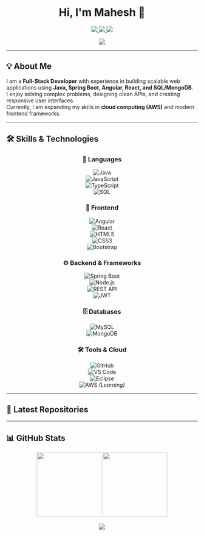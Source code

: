 <h1 align="center">Hi, I'm Mahesh 👋</h1>

<p align="center">
  <a href="https://www.linkedin.com/in/maheshmantrala8897">
    <img src="https://img.shields.io/badge/LinkedIn-0A66C2?style=for-the-badge&logo=linkedin&logoColor=white" />
  </a>
  <a href="mailto:mantralamaheshkumar@gmail.com">
    <img src="https://img.shields.io/badge/Email-D14836?style=for-the-badge&logo=gmail&logoColor=white" />
  </a>
  <a href="https://github.com/maheshmantrala">
    <img src="https://img.shields.io/badge/GitHub-181717?style=for-the-badge&logo=github&logoColor=white" />
  </a>
</p>

<p align="center">
  <a href="https://git.io/typing-svg">
    <img src="https://readme-typing-svg.herokuapp.com?size=22&duration=3000&color=00F700&center=true&vCenter=true&width=600&lines=Full-Stack+Developer;Java+%7C+Spring+Boot+%7C+Angular+%7C+React;Building+Scalable+Web+Applications;Learning+AWS+Cloud+Practitioner" />
  </a>
</p>

---

## 💡 About Me  

I am a **Full-Stack Developer** with experience in building scalable web applications using **Java, Spring Boot, Angular, React, and SQL/MongoDB**.  
I enjoy solving complex problems, designing clean APIs, and creating responsive user interfaces.  
Currently, I am expanding my skills in **cloud computing (AWS)** and modern frontend frameworks.  

---

## 🛠️ Skills & Technologies  

<div align="center">

### 🚀 Languages  
![Java](https://img.shields.io/badge/Java-ED8B00?style=for-the-badge&logo=openjdk&logoColor=white)  
![JavaScript](https://img.shields.io/badge/JavaScript-F7DF1E?style=for-the-badge&logo=javascript&logoColor=black)  
![TypeScript](https://img.shields.io/badge/TypeScript-007ACC?style=for-the-badge&logo=typescript&logoColor=white)  
![SQL](https://img.shields.io/badge/SQL-003B57?style=for-the-badge&logo=database&logoColor=white)  

### 🎨 Frontend  
![Angular](https://img.shields.io/badge/Angular-DD0031?style=for-the-badge&logo=angular&logoColor=white)  
![React](https://img.shields.io/badge/React-20232A?style=for-the-badge&logo=react&logoColor=61DAFB)  
![HTML5](https://img.shields.io/badge/HTML5-E34F26?style=for-the-badge&logo=html5&logoColor=white)  
![CSS3](https://img.shields.io/badge/CSS3-1572B6?style=for-the-badge&logo=css3&logoColor=white)  
![Bootstrap](https://img.shields.io/badge/Bootstrap-563D7C?style=for-the-badge&logo=bootstrap&logoColor=white)  

### ⚙️ Backend & Frameworks  
![Spring Boot](https://img.shields.io/badge/SpringBoot-6DB33F?style=for-the-badge&logo=springboot&logoColor=white)  
![Node.js](https://img.shields.io/badge/Node.js-43853D?style=for-the-badge&logo=node.js&logoColor=white)  
![REST API](https://img.shields.io/badge/REST-02569B?style=for-the-badge&logo=rest&logoColor=white)  
![JWT](https://img.shields.io/badge/JWT-black?style=for-the-badge&logo=JSON%20web%20tokens)  

### 🗄️ Databases  
![MySQL](https://img.shields.io/badge/MySQL-005C84?style=for-the-badge&logo=mysql&logoColor=white)  
![MongoDB](https://img.shields.io/badge/MongoDB-4EA94B?style=for-the-badge&logo=mongodb&logoColor=white)  

### 🛠️ Tools & Cloud  
![GitHub](https://img.shields.io/badge/GitHub-181717?style=for-the-badge&logo=github&logoColor=white)  
![VS Code](https://img.shields.io/badge/VS%20Code-0078D4?style=for-the-badge&logo=visualstudiocode&logoColor=white)  
![Eclipse](https://img.shields.io/badge/Eclipse-2C2255?style=for-the-badge&logo=eclipseide&logoColor=white)  
![AWS](https://img.shields.io/badge/AWS-232F3E?style=for-the-badge&logo=amazonaws&logoColor=white) *(Learning)*  

</div>

---

## 📂 Latest Repositories  

<!-- GITHUB-ACTIVITY-START -->
<!-- Dynamic section will be auto-updated by GitHub Actions -->
<!-- GITHUB-ACTIVITY-END -->

---

## 📊 GitHub Stats  

<p align="center">
  <img src="https://github-readme-stats.vercel.app/api?username=maheshmantrala&show_icons=true&theme=radical" height="170"/>
  <img src="https://streak-stats.demolab.com?user=maheshmantrala&theme=dark&hide_border=true" height="170"/>
</p>

<p align="center">
  <img src="https://github-readme-stats.vercel.app/api/top-langs/?username=maheshmantrala&layout=compact&theme=radical"/>
</p>
